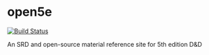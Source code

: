 # open5e

[![Build Status](https://travis-ci.org/eepMoody/open5e.svg?branch=master)](https://travis-ci.org/eepMoody/open5e)

An SRD and open-source material reference site for 5th edition D&amp;D
